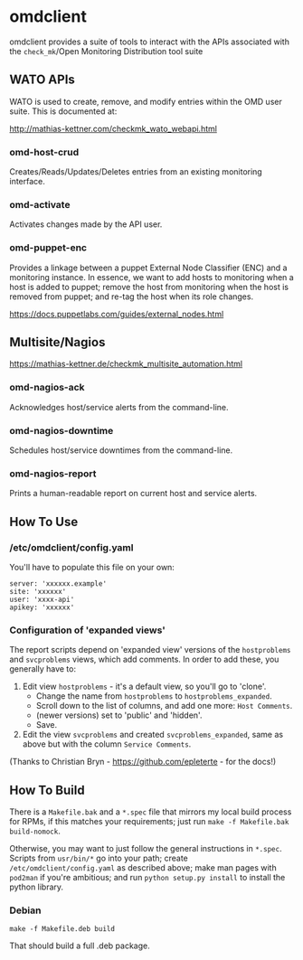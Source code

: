 # omdclient

omdclient provides a suite of tools to interact with the APIs associated
with the `check_mk`/Open Monitoring Distribution tool suite

## WATO APIs

WATO is used to create, remove, and modify entries within the OMD user
suite.  This is documented at:

http://mathias-kettner.com/checkmk_wato_webapi.html

### omd-host-crud

Creates/Reads/Updates/Deletes entries from an existing monitoring
interface.

### omd-activate

Activates changes made by the API user.

### omd-puppet-enc

Provides a linkage between a puppet External Node Classifier (ENC) and a
monitoring instance.  In essence, we want to add hosts to monitoring when
a host is added to puppet; remove the host from monitoring when the host
is removed from puppet; and re-tag the host when its role changes.  

https://docs.puppetlabs.com/guides/external_nodes.html

## Multisite/Nagios

https://mathias-kettner.de/checkmk_multisite_automation.html

### omd-nagios-ack

Acknowledges host/service alerts from the command-line.

### omd-nagios-downtime

Schedules host/service downtimes from the command-line.

### omd-nagios-report

Prints a human-readable report on current host and service alerts. 

## How To Use

### /etc/omdclient/config.yaml

You'll have to populate this file on your own:

    server: 'xxxxxx.example'
    site: 'xxxxxx'
    user: 'xxxx-api'
    apikey: 'xxxxxx'


### Configuration of 'expanded views'

The report scripts depend on 'expanded view' versions of the
`hostproblems` and `svcproblems` views, which add comments.  In order to
add these, you generally have to:

1.  Edit view `hostproblems` - it's a default view, so you'll go to 'clone'.
    * Change the name from `hostproblems` to `hostproblems_expanded`.
    * Scroll down to the list of columns, and add one more: `Host Comments`.
    * (newer versions) set to 'public' and 'hidden'.
    * Save.
2.  Edit the view `svcproblems` and created `svcproblems_expanded`, same 
    as above but with the column `Service Comments`.

(Thanks to Christian Bryn - https://github.com/epleterte - for the docs!)

## How To Build

There is a `Makefile.bak` and a `*.spec` file that mirrors my local build 
process for RPMs, if this matches your requirements; just run 
`make -f Makefile.bak build-nomock`. 

Otherwise, you may want to just follow the general instructions in `*.spec`.  
Scripts from `usr/bin/*` go into your path; create `/etc/omdclient/config.yaml`
as described above; make man pages with `pod2man` if you're ambitious; and run
`python setup.py install` to install the python library.

### Debian

    make -f Makefile.deb build

That should build a full .deb package.
